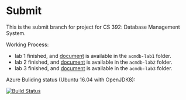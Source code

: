 # Submit
This is the submit branch for project for CS 392: Database Management System.

Working Process:
- lab 1 finished, and [document](https://github.com/dizhenhuoshan/acmdb20-517030910420/blob/submit/acmdb-lab1/README.md) is available in the `acmdb-lab1` folder.
- lab 2 finished, and [document](https://github.com/dizhenhuoshan/acmdb20-517030910420/blob/submit/acmdb-lab2/README.md) is available in the `acmdb-lab2` folder.
- lab 3 finished, and [document](https://github.com/dizhenhuoshan/acmdb20-517030910420/blob/submit/acmdb-lab3/README.md) is available in the `acmdb-lab3` folder.

Azure Buliding status (Ubuntu 16.04 with OpenJDK8):

[![Build Status](https://dizhenhuoshan.visualstudio.com/SimpleDB2020/_apis/build/status/dizhenhuoshan.acmdb20-517030910420?branchName=submit)](https://dizhenhuoshan.visualstudio.com/SimpleDB2020/_build/latest?definitionId=1&branchName=submit)
